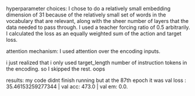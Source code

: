 


hyperparameter choices:
I chose to do a relatively small embedding dimension of 31 because of the relatively small set of words in the vocabulary that are relevant, along with the sheer number of layers that the data needed to pass through.
I used a teacher forcing ratio of 0.5 arbitrarily.
I calculated the loss as an equally weighted sum of the action and target loss.


attention mechanism:
I used attention over the encoding inputs.

i just realized that i only used target_length number of instruction tokens in the encoding. so I skipped the rest. oops


results:
my code didnt finish running but at the 87th epoch it was val loss : 35.46153259277344 | val acc: 473.0 | val em: 0.0.
